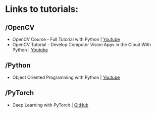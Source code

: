 # Links to tutorials:
## /OpenCV
- OpenCV Course - Full Tutorial with Python | [Youtube](https://www.youtube.com/watch?v=oXlwWbU8l2o)
- OpenCV Tutorial - Develop Computer Vision Apps in the Cloud With Python | [Youtube](https://www.youtube.com/watch?v=iXNsAYOTzgM)

## /Python
- Object Oriented Programming with Python | [Youtube](https://www.youtube.com/watch?v=Ej_02ICOIgs)

## /PyTorch
- Deep Learning with PyTorch | [GitHub](https://github.com/deep-learning-with-pytorch/dlwpt-code)